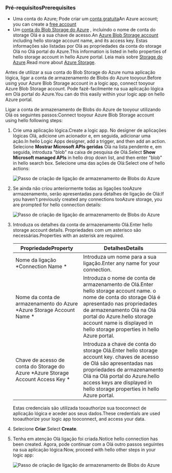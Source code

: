 ### <a name="prerequisites"></a><span data-ttu-id="82b09-101">Pré-requisitos</span><span class="sxs-lookup"><span data-stu-id="82b09-101">Prerequisites</span></span>
* <span data-ttu-id="82b09-102">Uma conta do Azure; Pode criar um [conta gratuita](https://azure.microsoft.com/free)</span><span class="sxs-lookup"><span data-stu-id="82b09-102">An Azure account; you can create a [free account](https://azure.microsoft.com/free)</span></span>
* <span data-ttu-id="82b09-103">Um [conta do Blob Storage do Azure](../articles/storage/common/storage-create-storage-account.md) , incluindo o nome de conta do storage Olá e a sua chave de acesso.</span><span class="sxs-lookup"><span data-stu-id="82b09-103">An [Azure Blob Storage account](../articles/storage/common/storage-create-storage-account.md) including hello storage account name, and its access key.</span></span> <span data-ttu-id="82b09-104">Estas informações são listadas por Olá as propriedades da conta do storage Olá no Olá portal do Azure.</span><span class="sxs-lookup"><span data-stu-id="82b09-104">This information is listed in hello properties of hello storage account in hello Azure portal.</span></span> <span data-ttu-id="82b09-105">Leia mais sobre [Storage do Azure](../articles/storage/common/storage-introduction.md).</span><span class="sxs-lookup"><span data-stu-id="82b09-105">Read more about [Azure Storage](../articles/storage/common/storage-introduction.md).</span></span>

<span data-ttu-id="82b09-106">Antes de utilizar a sua conta do Blob Storage do Azure numa aplicação lógica, ligar a conta de armazenamento de Blobs do Azure tooyour.</span><span class="sxs-lookup"><span data-stu-id="82b09-106">Before using your Azure Blob Storage account in a logic app, connect tooyour Azure Blob Storage account.</span></span> <span data-ttu-id="82b09-107">Pode fazê-facilmente na sua aplicação lógica em Olá portal do Azure.</span><span class="sxs-lookup"><span data-stu-id="82b09-107">You can do this easily within your logic app on hello Azure  portal.</span></span>  

<span data-ttu-id="82b09-108">Ligar a conta de armazenamento de Blobs do Azure de tooyour utilizando Olá os seguintes passos:</span><span class="sxs-lookup"><span data-stu-id="82b09-108">Connect tooyour Azure Blob Storage account using hello following steps:</span></span>  

1. <span data-ttu-id="82b09-109">Crie uma aplicação lógica.</span><span class="sxs-lookup"><span data-stu-id="82b09-109">Create a logic app.</span></span> <span data-ttu-id="82b09-110">No designer de aplicações lógicas Olá, adicione um acionador e, em seguida, adicionar uma ação.</span><span class="sxs-lookup"><span data-stu-id="82b09-110">In hello Logic Apps designer, add a trigger, and then add an action.</span></span> <span data-ttu-id="82b09-111">Selecione **Mostrar Microsoft APIs geridas** Olá na lista pendente e, em seguida, introduza "blob" na caixa de pesquisa de Olá.</span><span class="sxs-lookup"><span data-stu-id="82b09-111">Select **Show Microsoft managed APIs** in hello drop down list, and then enter "blob" in hello search box.</span></span> <span data-ttu-id="82b09-112">Selecione uma das ações de Olá:</span><span class="sxs-lookup"><span data-stu-id="82b09-112">Select one of hello actions:</span></span>  
   
    ![Passo de criação de ligação de armazenamento de Blobs do Azure](./media/connectors-create-api-azureblobstorage/azureblobstorage-1.png)  
2. <span data-ttu-id="82b09-114">Se ainda não criou anteriormente todas as ligações tooAzure armazenamento, serão apresentadas para detalhes de ligação de Olá:</span><span class="sxs-lookup"><span data-stu-id="82b09-114">If you haven't previously created any connections tooAzure storage, you are prompted for hello connection details:</span></span>   
   
    ![Passo de criação de ligação de armazenamento de Blobs do Azure](./media/connectors-create-api-azureblobstorage/connection-details.png)  
3. <span data-ttu-id="82b09-116">Introduza os detalhes da conta de armazenamento Olá.</span><span class="sxs-lookup"><span data-stu-id="82b09-116">Enter hello storage account details.</span></span> <span data-ttu-id="82b09-117">Propriedades com um asterisco são necessárias.</span><span class="sxs-lookup"><span data-stu-id="82b09-117">Properties with an asterisk are required.</span></span>
   
   | <span data-ttu-id="82b09-118">Propriedade</span><span class="sxs-lookup"><span data-stu-id="82b09-118">Property</span></span> | <span data-ttu-id="82b09-119">Detalhes</span><span class="sxs-lookup"><span data-stu-id="82b09-119">Details</span></span> |
   | --- | --- |
   | <span data-ttu-id="82b09-120">Nome da ligação *</span><span class="sxs-lookup"><span data-stu-id="82b09-120">Connection Name *</span></span> |<span data-ttu-id="82b09-121">Introduza um nome para a sua ligação.</span><span class="sxs-lookup"><span data-stu-id="82b09-121">Enter any name for your connection.</span></span> |
   | <span data-ttu-id="82b09-122">Nome da conta de armazenamento do Azure *</span><span class="sxs-lookup"><span data-stu-id="82b09-122">Azure Storage Account Name *</span></span> |<span data-ttu-id="82b09-123">Introduza o nome de conta de armazenamento de Olá.</span><span class="sxs-lookup"><span data-stu-id="82b09-123">Enter hello storage account name.</span></span> <span data-ttu-id="82b09-124">o nome de conta do storage Olá é apresentado nas propriedades de armazenamento Olá na Olá portal do Azure.</span><span class="sxs-lookup"><span data-stu-id="82b09-124">hello storage account name is displayed in hello storage properties in hello Azure portal.</span></span> |
   | <span data-ttu-id="82b09-125">Chave de acesso de conta do Storage do Azure *</span><span class="sxs-lookup"><span data-stu-id="82b09-125">Azure Storage Account Access Key *</span></span> |<span data-ttu-id="82b09-126">Introduza a chave de conta do storage Olá.</span><span class="sxs-lookup"><span data-stu-id="82b09-126">Enter hello storage account key.</span></span> <span data-ttu-id="82b09-127">chaves de acesso de Olá são apresentadas nas propriedades de armazenamento Olá na Olá portal do Azure.</span><span class="sxs-lookup"><span data-stu-id="82b09-127">hello access keys are displayed in hello storage properties in hello Azure portal.</span></span> |
   
    <span data-ttu-id="82b09-128">Estas credenciais são utilizada tooauthorize sua tooconnect de aplicação lógica e aceder aos seus dados.</span><span class="sxs-lookup"><span data-stu-id="82b09-128">These credentials are used tooauthorize your logic app tooconnect, and access your data.</span></span> 
4. <span data-ttu-id="82b09-129">Selecione **Criar**.</span><span class="sxs-lookup"><span data-stu-id="82b09-129">Select **Create**.</span></span>
5. <span data-ttu-id="82b09-130">Tenha em atenção Olá ligação foi criada.</span><span class="sxs-lookup"><span data-stu-id="82b09-130">Notice hello connection has been created.</span></span> <span data-ttu-id="82b09-131">Agora, pode continuar com a Olá outro passos seguintes na sua aplicação lógica:</span><span class="sxs-lookup"><span data-stu-id="82b09-131">Now, proceed with hello other steps in your logic app:</span></span> 
   
    ![Passo de criação de ligação de armazenamento de Blobs do Azure](./media/connectors-create-api-azureblobstorage/azureblobstorage-3.png)  


